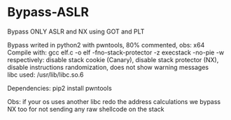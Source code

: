 # Bypass-ASLR
Bypass ONLY ASLR and NX using GOT and PLT

Bypass writed in python2 with pwntools, 80% commented, obs: x64 <br/> 
Compile with: gcc elf.c -o elf -fno-stack-protector -z execstack -no-pie -w <br/> 
respectively: disable stack cookie (Canary), disable stack protector (NX), disable instructions randomization, does not show warning messages <br/> 
libc used: /usr/lib/libc.so.6 <br/> 

Dependencies:
pip2 install pwntools

Obs: 
if your os uses another libc redo the address calculations
we bypass NX too for not sending any raw shellcode on the stack
